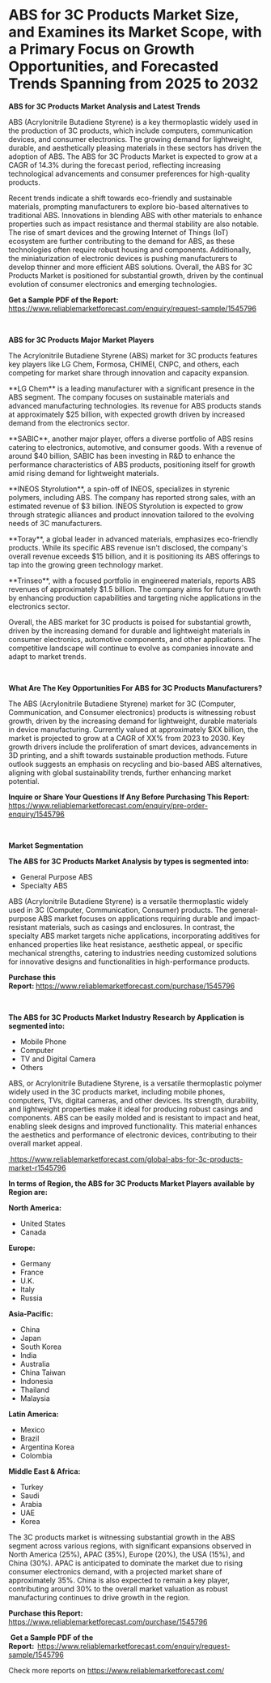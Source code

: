 <p><h1>ABS for 3C Products Market Size, and Examines its Market Scope, with a Primary Focus on Growth Opportunities, and Forecasted Trends Spanning from 2025 to 2032</h1></p><p><strong>ABS for 3C Products Market Analysis and Latest Trends</strong></p>
<p><p>ABS (Acrylonitrile Butadiene Styrene) is a key thermoplastic widely used in the production of 3C products, which include computers, communication devices, and consumer electronics. The growing demand for lightweight, durable, and aesthetically pleasing materials in these sectors has driven the adoption of ABS. The ABS for 3C Products Market is expected to grow at a CAGR of 14.3% during the forecast period, reflecting increasing technological advancements and consumer preferences for high-quality products.</p><p>Recent trends indicate a shift towards eco-friendly and sustainable materials, prompting manufacturers to explore bio-based alternatives to traditional ABS. Innovations in blending ABS with other materials to enhance properties such as impact resistance and thermal stability are also notable. The rise of smart devices and the growing Internet of Things (IoT) ecosystem are further contributing to the demand for ABS, as these technologies often require robust housing and components. Additionally, the miniaturization of electronic devices is pushing manufacturers to develop thinner and more efficient ABS solutions. Overall, the ABS for 3C Products Market is positioned for substantial growth, driven by the continual evolution of consumer electronics and emerging technologies.</p></p>
<p><strong>Get a Sample PDF of the Report:&nbsp;</strong> <a href="https://www.reliablemarketforecast.com/enquiry/request-sample/1545796?utm_campaign=3381&utm_medium=2&utm_source=Github&utm_content=ia&utm_term=02042025&utm_id=abs-for-3c-products">https://www.reliablemarketforecast.com/enquiry/request-sample/1545796</a></p>
<p>&nbsp;</p>
<p><strong>ABS for 3C Products Major Market Players</strong></p>
<p><p>The Acrylonitrile Butadiene Styrene (ABS) market for 3C products features key players like LG Chem, Formosa, CHIMEI, CNPC, and others, each competing for market share through innovation and capacity expansion.</p><p>**LG Chem** is a leading manufacturer with a significant presence in the ABS segment. The company focuses on sustainable materials and advanced manufacturing technologies. Its revenue for ABS products stands at approximately $25 billion, with expected growth driven by increased demand from the electronics sector.</p><p>**SABIC**, another major player, offers a diverse portfolio of ABS resins catering to electronics, automotive, and consumer goods. With a revenue of around $40 billion, SABIC has been investing in R&D to enhance the performance characteristics of ABS products, positioning itself for growth amid rising demand for lightweight materials.</p><p>**INEOS Styrolution**, a spin-off of INEOS, specializes in styrenic polymers, including ABS. The company has reported strong sales, with an estimated revenue of $3 billion. INEOS Styrolution is expected to grow through strategic alliances and product innovation tailored to the evolving needs of 3C manufacturers.</p><p>**Toray**, a global leader in advanced materials, emphasizes eco-friendly products. While its specific ABS revenue isn't disclosed, the company's overall revenue exceeds $15 billion, and it is positioning its ABS offerings to tap into the growing green technology market.</p><p>**Trinseo**, with a focused portfolio in engineered materials, reports ABS revenues of approximately $1.5 billion. The company aims for future growth by enhancing production capabilities and targeting niche applications in the electronics sector.</p><p>Overall, the ABS market for 3C products is poised for substantial growth, driven by the increasing demand for durable and lightweight materials in consumer electronics, automotive components, and other applications. The competitive landscape will continue to evolve as companies innovate and adapt to market trends.</p></p>
<p>&nbsp;</p>
<p><strong>What Are The Key Opportunities For ABS for 3C Products Manufacturers?</strong></p>
<p><p>The ABS (Acrylonitrile Butadiene Styrene) market for 3C (Computer, Communication, and Consumer electronics) products is witnessing robust growth, driven by the increasing demand for lightweight, durable materials in device manufacturing. Currently valued at approximately $XX billion, the market is projected to grow at a CAGR of XX% from 2023 to 2030. Key growth drivers include the proliferation of smart devices, advancements in 3D printing, and a shift towards sustainable production methods. Future outlook suggests an emphasis on recycling and bio-based ABS alternatives, aligning with global sustainability trends, further enhancing market potential.</p></p>
<p><strong>Inquire or Share Your Questions If Any Before Purchasing This Report:</strong> <a href="https://www.reliablemarketforecast.com/enquiry/pre-order-enquiry/1545796?utm_campaign=3381&utm_medium=2&utm_source=Github&utm_content=ia&utm_term=02042025&utm_id=abs-for-3c-products">https://www.reliablemarketforecast.com/enquiry/pre-order-enquiry/1545796</a></p>
<p>&nbsp;</p>
<p><strong>Market Segmentation</strong></p>
<p><strong>The ABS for 3C Products Market Analysis by types is segmented into:</strong></p>
<p><ul><li>General Purpose ABS</li><li>Specialty ABS</li></ul></p>
<p><p>ABS (Acrylonitrile Butadiene Styrene) is a versatile thermoplastic widely used in 3C (Computer, Communication, Consumer) products. The general-purpose ABS market focuses on applications requiring durable and impact-resistant materials, such as casings and enclosures. In contrast, the specialty ABS market targets niche applications, incorporating additives for enhanced properties like heat resistance, aesthetic appeal, or specific mechanical strengths, catering to industries needing customized solutions for innovative designs and functionalities in high-performance products.</p></p>
<p><strong>Purchase this Report:&nbsp;</strong><a href="https://www.reliablemarketforecast.com/purchase/1545796?utm_campaign=3381&utm_medium=2&utm_source=Github&utm_content=ia&utm_term=02042025&utm_id=abs-for-3c-products">https://www.reliablemarketforecast.com/purchase/1545796</a></p>
<p>&nbsp;</p>
<p><strong>The ABS for 3C Products Market Industry Research by Application is segmented into:</strong></p>
<p><ul><li>Mobile Phone</li><li>Computer</li><li>TV and Digital Camera</li><li>Others</li></ul></p>
<p><p>ABS, or Acrylonitrile Butadiene Styrene, is a versatile thermoplastic polymer widely used in the 3C products market, including mobile phones, computers, TVs, digital cameras, and other devices. Its strength, durability, and lightweight properties make it ideal for producing robust casings and components. ABS can be easily molded and is resistant to impact and heat, enabling sleek designs and improved functionality. This material enhances the aesthetics and performance of electronic devices, contributing to their overall market appeal.</p></p>
<p><a href="https://www.reliablemarketforecast.com/global-abs-for-3c-products-market-r1545796?utm_campaign=3381&utm_medium=2&utm_source=Github&utm_content=ia&utm_term=02042025&utm_id=abs-for-3c-products">&nbsp;https://www.reliablemarketforecast.com/global-abs-for-3c-products-market-r1545796</a></p>
<p><strong>In terms of Region, the ABS for 3C Products Market Players available by Region are:</strong></p>
<p>
    <p> <strong> North America: </strong>
        <ul>
            <li>United States</li>
            <li>Canada</li>
        </ul>
        </p> 
    <p> <strong> Europe: </strong>
        <ul>
            <li>Germany</li>
            <li>France</li>
            <li>U.K.</li>
            <li>Italy</li>
            <li>Russia</li>
        </ul>
        </p> 
    <p> <strong> Asia-Pacific: </strong>
        <ul>
            <li>China</li>
            <li>Japan</li>
            <li>South Korea</li>
            <li>India</li>
            <li>Australia</li>
            <li>China Taiwan</li>
            <li>Indonesia</li>
            <li>Thailand</li>
            <li>Malaysia</li>
        </ul>
        </p> 
    <p> <strong> Latin America: </strong>
        <ul>
            <li>Mexico</li>
            <li>Brazil</li>
            <li>Argentina Korea</li>
            <li>Colombia</li>
        </ul>
        </p> 
    <p> <strong> Middle East & Africa: </strong>
        <ul>
            <li>Turkey</li>
            <li>Saudi</li>
            <li>Arabia</li>
            <li>UAE</li>
            <li>Korea</li>
        </ul>
    </p>
    </p>
<p><p>The 3C products market is witnessing substantial growth in the ABS segment across various regions, with significant expansions observed in North America (25%), APAC (35%), Europe (20%), the USA (15%), and China (30%). APAC is anticipated to dominate the market due to rising consumer electronics demand, with a projected market share of approximately 35%. China is also expected to remain a key player, contributing around 30% to the overall market valuation as robust manufacturing continues to drive growth in the region.</p></p>
<p><strong>Purchase this Report: </strong><a href="https://www.reliablemarketforecast.com/purchase/1545796?utm_campaign=3381&utm_medium=2&utm_source=Github&utm_content=ia&utm_term=02042025&utm_id=abs-for-3c-products">https://www.reliablemarketforecast.com/purchase/1545796</a></p>
<p>&nbsp;<strong>Get a Sample PDF of the Report:&nbsp;&nbsp;</strong><a href="https://www.reliablemarketforecast.com/enquiry/request-sample/1545796?utm_campaign=3381&utm_medium=2&utm_source=Github&utm_content=ia&utm_term=02042025&utm_id=abs-for-3c-products">https://www.reliablemarketforecast.com/enquiry/request-sample/1545796</a></p>
<p><strong></strong></p>
<p>Check more reports on <a href="https://www.reliablemarketforecast.com/?utm_campaign=3381&utm_medium=2&utm_source=Github&utm_content=ia&utm_term=02042025&utm_id=abs-for-3c-products">https://www.reliablemarketforecast.com/</a></p>